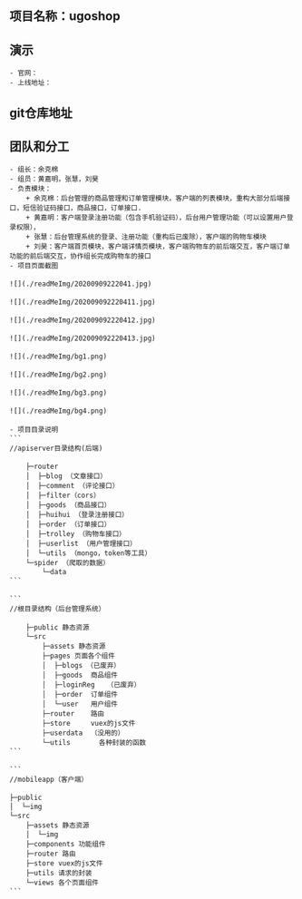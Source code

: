 
## 项目名称：ugoshop

## 演示

    - 官网：
    - 上线地址：

## git仓库地址

## 团队和分工

    - 组长：余克棉
    - 组员：黄嘉明，张慧，刘昊
    - 负责模块：
        + 余克棉：后台管理的商品管理和订单管理模块，客户端的列表模块，重构大部分后端接口，短信验证码接口，商品接口，订单接口.
        + 黄嘉明：客户端登录注册功能（包含手机验证码），后台用户管理功能（可以设置用户登录权限），
        + 张慧：后台管理系统的登录、注册功能（重构后已废除），客户端的购物车模块
        + 刘昊：客户端首页模块，客户端详情页模块，客户端购物车的前后端交互，客户端订单功能的前后端交互，协作组长完成购物车的接口
    - 项目页面截图

    ![](./readMeImg/20200909222041.jpg)

    ![](./readMeImg/202009092220411.jpg)

    ![](./readMeImg/202009092220412.jpg)

    ![](./readMeImg/202009092220413.jpg)

    ![](./readMeImg/bg1.png)

    ![](./readMeImg/bg2.png)

    ![](./readMeImg/bg3.png)

    ![](./readMeImg/bg4.png)
    
    - 项目目录说明
    ```
    //apiserver目录结构(后端)

        ├─router
        │  ├─blog （文章接口）
        │  ├─comment （评论接口）
        │  ├─filter（cors）
        │  ├─goods （商品接口）
        │  ├─huihui （登录注册接口）
        │  ├─order （订单接口）
        │  ├─trolley （购物车接口）
        │  ├─userlist （用户管理接口）
        │  └─utils （mongo，token等工具）
        └─spider （爬取的数据）
            └─data 
    ```

    ```
    //根目录结构（后台管理系统）

        ├─public 静态资源
        └─src
            ├─assets 静态资源
            ├─pages 页面各个组件
            │  ├─blogs （已废弃）
            │  ├─goods  商品组件
            │  ├─loginReg   （已废弃）
            │  ├─order  订单组件
            │  └─user   用户组件
            ├─router    路由
            ├─store     vuex的js文件
            ├─userdata  （没用的）
            └─utils       各种封装的函数
    ```

    ```
    //mobileapp（客户端）

    ├─public 
    │  └─img
    └─src
        ├─assets 静态资源
        │  └─img
        ├─components 功能组件
        ├─router 路由
        ├─store vuex的js文件
        ├─utils 请求的封装
        └─views 各个页面组件
    ```